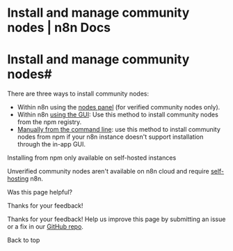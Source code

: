 # Install and manage community nodes | n8n Docs

[ ](https://github.com/n8n-io/n8n-docs/edit/main/docs/integrations/community-nodes/installation/index.md "Edit this page")

# Install and manage community nodes#

There are three ways to install community nodes:

  * Within n8n using the [nodes panel](verified-install/) (for verified community nodes only).
  * Within n8n [using the GUI](gui-install/): Use this method to install community nodes from the npm registry.
  * [Manually from the command line](manual-install/): use this method to install community nodes from npm if your n8n instance doesn't support installation through the in-app GUI.

Installing from npm only available on self-hosted instances

Unverified community nodes aren't available on n8n cloud and require [self-hosting](../../../hosting/) n8n.

Was this page helpful? 

Thanks for your feedback! 

Thanks for your feedback! Help us improve this page by submitting an issue or a fix in our [GitHub repo](https://github.com/n8n-io/n8n-docs). 

Back to top